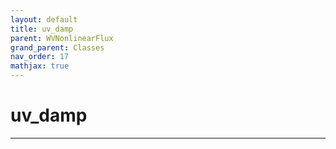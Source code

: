 ```yaml
---
layout: default
title: uv_damp
parent: WVNonlinearFlux
grand_parent: Classes
nav_order: 17
mathjax: true
---
```


#  uv_damp




---

